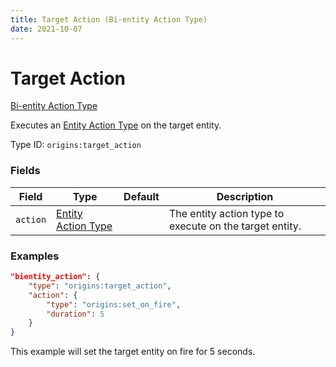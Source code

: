 ```yaml
---
title: Target Action (Bi-entity Action Type)
date: 2021-10-07
---
```


# Target Action

[Bi-entity Action Type](../bientity_action_types.md)

Executes an [Entity Action Type](../entity_action_types.md) on the target entity.

Type ID: `origins:target_action`


### Fields

Field  | Type | Default | Description
-------|------|---------|-------------
`action` | [Entity Action Type](../entity_action_types.md) | | The entity action type to execute on the target entity.


### Examples

```json
"bientity_action": {
    "type": "origins:target_action",
    "action": {
        "type": "origins:set_on_fire",
        "duration": 5
    }
}
```

This example will set the target entity on fire for 5 seconds.
